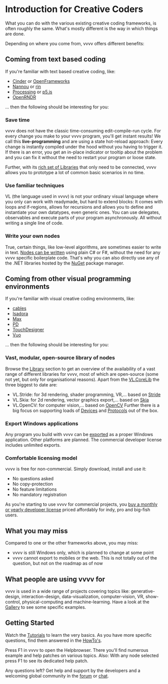 # Introduction for Creative Coders

What you can do with the various existing creative coding frameworks, is often roughly the same. What's mostly different is the way in which things are done. 

Depending on where you come from, vvvv offers different benefits:

## Coming from text based coding
If you're familiar with text based creative coding, like:
* [Cinder](https://www.libcinder.org) or [OpenFrameworks](https://openframeworks.cc)
* [Nannou](https://nannou.cc) or [rin](https://rin.rs)  
* [Processing](https://processing.org) or [p5.js](https://p5js.org)
* [OpenRNDR](https://openrndr.org)

... then the following should be interesting for you:
  
### Save time

vvvv does not have the classic time-consuming edit-compile-run cycle. For every change you make to your vvvv program, you'll get instant results! We call this **live-programming** and are using a state hot-reload approach: Every change is instantly compiled under the hood without you having to trigger it. If there is an error, you get an in-place indicator or tooltip about the problem and you can fix it without the need to restart your program or loose state. 

Further, with its [rich set of Libraries](../../libraries/overview.md) that only need to be connected, vvvv allows you to prototype a lot of common basic scenarios in no time. 

### Use familiar techniques

VL (the language used in vvvv) is not your ordinary visual language where you only can work with readymade, but hard to extend blocks: It comes with loops and if-regions, allows for recursions and allows you to define and instantiate your own datatypes, even generic ones. You can use delegates, observables and execute parts of your program asynchronously. All without writing a single line of code.

### Write your own nodes

True, certain things, like low-level algorithms, are sometimes easier to write in text. [Nodes can be written](../../extending/overview.md) using plain C# or F#, without the need for any vvvv specific boilerplate code. That's why you can also directly use any of the .NET libraries hosted by the [NuGet](http://nuget.org) package manager. 

## Coming from other visual programming environments
If you're familiar with visual creative coding environments, like:

* [cables](https://cables.gl)
* [Isadora](https://troikatronix.com)
* [Max](https://cycling74.com)
* [PD](http://puredata.info)
* [TouchDesigner](https://derivative.ca)
* [Vuo](https://vuo.org)

... then the following should be interesting for you:

### Vast, modular, open-source library of nodes
Browse the [Library](../../libraries/overview.md) section to get an overview of the availability of a vast range of different libraries for vvvv, most of which are open-source (some not yet, but only for organisational reasons). Apart from the [VL.CoreLib](../../libraries/corelib.md) the three biggest to date are:
- VL.Stride: for 3d rendering, shader programming, VR,... based on [Stride](http://stride3d.net)
- VL.Skia: for 2d rendering, vector graphics export,... based on [Skia](https://skia.org)
- VL.OpenCV: for computer vision,... based on [OpenCV](http://opencv.org)
Further there is a big focus on supporting loads of [Devices](https://thegraybook.vvvv.org/reference/libraries/devices.html) and [Protocols](https://thegraybook.vvvv.org/reference/libraries/io.html) out of the box.

### Export Windows applications
Any program you build with vvvv can be [exported](../../hde/exporting.md) as a proper Windows application. Other platforms are planned. The commercial developer license includes unlimited exports. 

### Comfortable licensing model
vvvv is free for non-commercial. Simply download, install and use it:

- No questions asked
- No copy-protection
- No feature limitations
- No mandatory registration

As you're starting to use vvvv for commercial projects, you [buy a monthly or yearly developer license](http://store.vvvv.org) priced affordably for indy, pro and big-fish users. 

## What you may miss
Compared to one or the other frameworks above, you may miss:

* vvvv is still Windows only, which is planned to change at some point
* vvvv cannot export to mobiles or the web. This is not totally out of the question, but not on the roadmap as of now

## What people are using vvvv for
vvvv is used in a wide range of projects covering topics like: generative-design, interaction-design, data-visualization, computer-vision, VR, show-control, physical-computing and machine-learning.
Have a look at the [Gallery](https://visualprogramming.net/#Gallery) to see some specific examples.

## Getting Started
Watch the [Tutorials](https://www.youtube.com/playlist?list=PLBTgwgsWWcT_VMMrwsy3Ao7_ubazEGL4s) to learn the very basics. As you have more specific questions, find them answered in the  [HowTo's](https://www.youtube.com/playlist?list=PLBTgwgsWWcT-G9lk-IlKLkGZJ9NnXcuBV). 

Press F1 in vvvv to open the Helpbrowser. There you'll find numerous example and help patches on various topics. Also: With any node selected press F1 to see its dedicated help patch.

Any questions left? Get help and support by the developers and a welcoming global community in the [forum](http://discourse.vvvv.org) or [chat](https://app.element.io/#/room/#vvvv:matrix.org).
